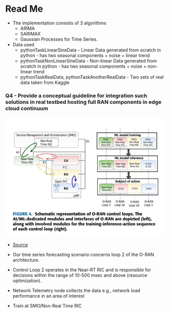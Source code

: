 # Read Me

 - The implementation consists of 3 algorithms
    - ARIMA 
    - SARIMAX 
    - Gaussian Processes for Time Series.
 - Data used
   - pythonTaskLinearSineData - Linear Data generated from scratch in python - has two seasonal components + noise + linear trend
   - pythonTaskNonLinearSineData - Non-linear Data generated from scratch in python - has two seasonal components + noise + non-linear trend
   - pythonTaskRealData, pythonTaskAnotherRealData - Two sets of real data taken from Kaggle

### Q4 - Provide a conceptual guideline for integration such solutions in real testbed hosting full RAN components in edge cloud continuum

![alt text](AIMLImage.jpg "Title")
 - [Source](https://www.affordable5g.eu/wp-content/uploads/sites/63/2022/10/Supporting_Intelligence_in_Disaggregated_Open_Radio_Access_Networks_Architectural_Principles_AI_ML_Workflow_and_Use_Cases.pdf)

- Our time series forecasting scenario concerns loop 2 of the O-RAN architecture.
- Control Loop 2 operates in the Near-RT RIC and
is responsible for decisions within the range of
10-500 msec and above (resource optimization).
- Network Telemetry node collects the data e.g., network load performance in an area of interest
- Train at SMO/Non-Real Time RIC